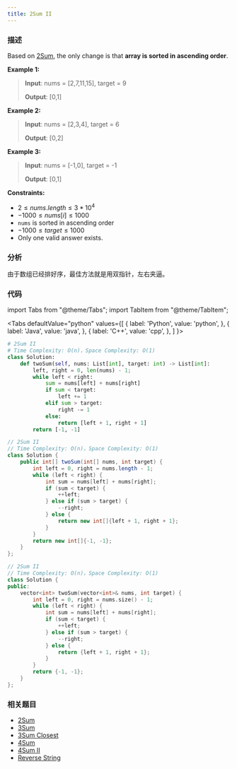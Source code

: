 ```yaml
---
title: 2Sum II
---
```


### 描述

Based on [2Sum](../array/two-sum.md), the only change is that **array is sorted in ascending order**.

**Example 1:**

> **Input**: nums = [2,7,11,15], target = 9
>
> **Output**: [0,1]

**Example 2:**

> **Input**: nums = [2,3,4], target = 6
>
> **Output**: [0,2]

**Example 3:**

> **Input**: nums = [-1,0], target = -1
>
> **Output**: [0,1]

**Constraints:**

- $2 \leq nums.length \leq 3 * 10^4$
- $-1000 \leq nums[i] \leq 1000$
- `nums` is sorted in ascending order
- $-1000 \leq target \leq 1000$
- Only one valid answer exists.

### 分析

由于数组已经排好序，最佳方法就是用双指针，左右夹逼。

### 代码

import Tabs from "@theme/Tabs";
import TabItem from "@theme/TabItem";


<Tabs
defaultValue="python"
values={[
{ label: 'Python', value: 'python', },
{ label: 'Java', value: 'java', },
{ label: 'C++', value: 'cpp', },
]
}>
<TabItem value="python">

```python
# 2Sum II
# Time Complexity: O(n)，Space Complexity: O(1)
class Solution:
    def twoSum(self, nums: List[int], target: int) -> List[int]:
        left, right = 0, len(nums) - 1;
        while left < right:
            sum = nums[left] + nums[right]
            if sum < target:
                left += 1
            elif sum > target:
                right -= 1
            else:
                return [left + 1, right + 1]
        return [-1, -1]
```

</TabItem>
<TabItem value="java">

```java
// 2Sum II
// Time Complexity: O(n)，Space Complexity: O(1)
class Solution {
    public int[] twoSum(int[] nums, int target) {
        int left = 0, right = nums.length - 1;
        while (left < right) {
            int sum = nums[left] + nums[right];
            if (sum < target) {
                ++left;
            } else if (sum > target) {
                --right;
            } else {
                return new int[]{left + 1, right + 1};
            }
        }
        return new int[]{-1, -1};
    }
};
```

</TabItem>
<TabItem value="cpp">

```cpp
// 2Sum II
// Time Complexity: O(n)，Space Complexity: O(1)
class Solution {
public:
    vector<int> twoSum(vector<int>& nums, int target) {
        int left = 0, right = nums.size() - 1;
        while (left < right) {
            int sum = nums[left] + nums[right];
            if (sum < target) {
                ++left;
            } else if (sum > target) {
                --right;
            } else {
                return {left + 1, right + 1};
            }
        }
        return {-1, -1};
    }
};
```

</TabItem>
</Tabs>


### 相关题目

- [2Sum](../array/two-sum.md)
- [3Sum](3sum.md)
- [3Sum Closest](3sum-closest.md)
- [4Sum](4sum.md)
- [4Sum II](../array/4sum-ii.md)
- [Reverse String](../string/reverse-string.md)
